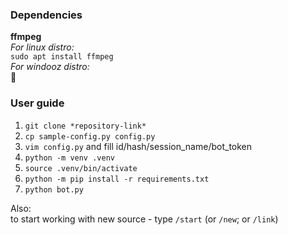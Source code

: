 ### Dependencies
**ffmpeg**  
*For linux distro:*  
`sudo apt install ffmpeg`  
*For windooz distro:*  
:bread:

### User guide
1. `git clone *repository-link*`
2. `cp sample-config.py config.py`
3. `vim config.py` and fill id/hash/session_name/bot_token
4. `python -m venv .venv`
5. `source .venv/bin/activate`
6. `python -m pip install -r requirements.txt`
7. `python bot.py`  

Also:  
to start working with new source - type `/start` (or `/new`; or `/link`)